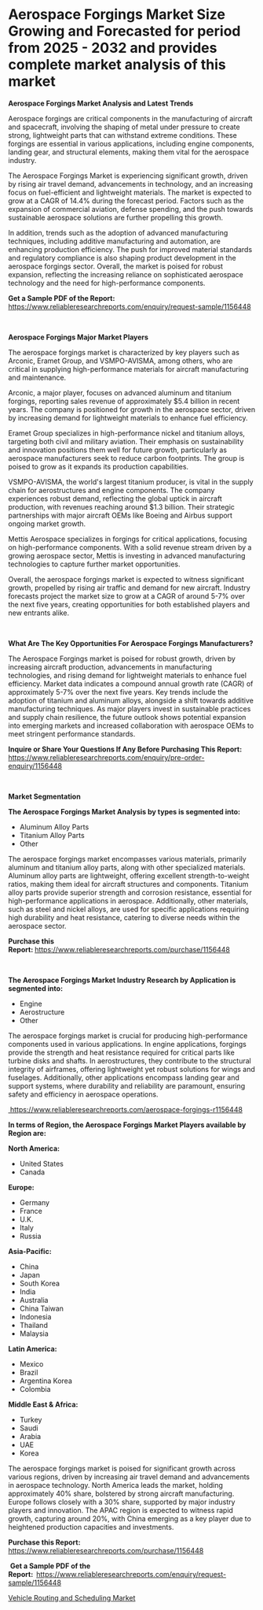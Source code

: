<p><h1>Aerospace Forgings Market Size Growing and Forecasted for period from 2025 - 2032 and provides complete market analysis of this market</h1></p><p><strong>Aerospace Forgings Market Analysis and Latest Trends</strong></p>
<p><p>Aerospace forgings are critical components in the manufacturing of aircraft and spacecraft, involving the shaping of metal under pressure to create strong, lightweight parts that can withstand extreme conditions. These forgings are essential in various applications, including engine components, landing gear, and structural elements, making them vital for the aerospace industry.</p><p>The Aerospace Forgings Market is experiencing significant growth, driven by rising air travel demand, advancements in technology, and an increasing focus on fuel-efficient and lightweight materials. The market is expected to grow at a CAGR of 14.4% during the forecast period. Factors such as the expansion of commercial aviation, defense spending, and the push towards sustainable aerospace solutions are further propelling this growth. </p><p>In addition, trends such as the adoption of advanced manufacturing techniques, including additive manufacturing and automation, are enhancing production efficiency. The push for improved material standards and regulatory compliance is also shaping product development in the aerospace forgings sector. Overall, the market is poised for robust expansion, reflecting the increasing reliance on sophisticated aerospace technology and the need for high-performance components.</p></p>
<p><strong>Get a Sample PDF of the Report:&nbsp;</strong> <a href="https://www.reliableresearchreports.com/enquiry/request-sample/1156448?utm_campaign=2111&utm_medium=2&utm_source=Github&utm_content=ia&utm_term=30032025&utm_id=aerospace-forgings">https://www.reliableresearchreports.com/enquiry/request-sample/1156448</a></p>
<p>&nbsp;</p>
<p><strong>Aerospace Forgings Major Market Players</strong></p>
<p><p>The aerospace forgings market is characterized by key players such as Arconic, Eramet Group, and VSMPO-AVISMA, among others, who are critical in supplying high-performance materials for aircraft manufacturing and maintenance. </p><p>Arconic, a major player, focuses on advanced aluminum and titanium forgings, reporting sales revenue of approximately $5.4 billion in recent years. The company is positioned for growth in the aerospace sector, driven by increasing demand for lightweight materials to enhance fuel efficiency.</p><p>Eramet Group specializes in high-performance nickel and titanium alloys, targeting both civil and military aviation. Their emphasis on sustainability and innovation positions them well for future growth, particularly as aerospace manufacturers seek to reduce carbon footprints. The group is poised to grow as it expands its production capabilities.</p><p>VSMPO-AVISMA, the world's largest titanium producer, is vital in the supply chain for aerostructures and engine components. The company experiences robust demand, reflecting the global uptick in aircraft production, with revenues reaching around $1.3 billion. Their strategic partnerships with major aircraft OEMs like Boeing and Airbus support ongoing market growth.</p><p>Mettis Aerospace specializes in forgings for critical applications, focusing on high-performance components. With a solid revenue stream driven by a growing aerospace sector, Mettis is investing in advanced manufacturing technologies to capture further market opportunities.</p><p>Overall, the aerospace forgings market is expected to witness significant growth, propelled by rising air traffic and demand for new aircraft. Industry forecasts project the market size to grow at a CAGR of around 5-7% over the next five years, creating opportunities for both established players and new entrants alike.</p></p>
<p>&nbsp;</p>
<p><strong>What Are The Key Opportunities For Aerospace Forgings Manufacturers?</strong></p>
<p><p>The Aerospace Forgings market is poised for robust growth, driven by increasing aircraft production, advancements in manufacturing technologies, and rising demand for lightweight materials to enhance fuel efficiency. Market data indicates a compound annual growth rate (CAGR) of approximately 5-7% over the next five years. Key trends include the adoption of titanium and aluminum alloys, alongside a shift towards additive manufacturing techniques. As major players invest in sustainable practices and supply chain resilience, the future outlook shows potential expansion into emerging markets and increased collaboration with aerospace OEMs to meet stringent performance standards.</p></p>
<p><strong>Inquire or Share Your Questions If Any Before Purchasing This Report:</strong> <a href="https://www.reliableresearchreports.com/enquiry/pre-order-enquiry/1156448?utm_campaign=2111&utm_medium=2&utm_source=Github&utm_content=ia&utm_term=30032025&utm_id=aerospace-forgings">https://www.reliableresearchreports.com/enquiry/pre-order-enquiry/1156448</a></p>
<p>&nbsp;</p>
<p><strong>Market Segmentation</strong></p>
<p><strong>The Aerospace Forgings Market Analysis by types is segmented into:</strong></p>
<p><ul><li>Aluminum Alloy Parts</li><li>Titanium Alloy Parts</li><li>Other</li></ul></p>
<p><p>The aerospace forgings market encompasses various materials, primarily aluminum and titanium alloy parts, along with other specialized materials. Aluminum alloy parts are lightweight, offering excellent strength-to-weight ratios, making them ideal for aircraft structures and components. Titanium alloy parts provide superior strength and corrosion resistance, essential for high-performance applications in aerospace. Additionally, other materials, such as steel and nickel alloys, are used for specific applications requiring high durability and heat resistance, catering to diverse needs within the aerospace sector.</p></p>
<p><strong>Purchase this Report:&nbsp;</strong><a href="https://www.reliableresearchreports.com/purchase/1156448?utm_campaign=2111&utm_medium=2&utm_source=Github&utm_content=ia&utm_term=30032025&utm_id=aerospace-forgings">https://www.reliableresearchreports.com/purchase/1156448</a></p>
<p>&nbsp;</p>
<p><strong>The Aerospace Forgings Market Industry Research by Application is segmented into:</strong></p>
<p><ul><li>Engine</li><li>Aerostructure</li><li>Other</li></ul></p>
<p><p>The aerospace forgings market is crucial for producing high-performance components used in various applications. In engine applications, forgings provide the strength and heat resistance required for critical parts like turbine disks and shafts. In aerostructures, they contribute to the structural integrity of airframes, offering lightweight yet robust solutions for wings and fuselages. Additionally, other applications encompass landing gear and support systems, where durability and reliability are paramount, ensuring safety and efficiency in aerospace operations.</p></p>
<p><a href="https://www.reliableresearchreports.com/aerospace-forgings-r1156448?utm_campaign=2111&utm_medium=2&utm_source=Github&utm_content=ia&utm_term=30032025&utm_id=aerospace-forgings">&nbsp;https://www.reliableresearchreports.com/aerospace-forgings-r1156448</a></p>
<p><strong>In terms of Region, the Aerospace Forgings Market Players available by Region are:</strong></p>
<p>
    <p> <strong> North America: </strong>
        <ul>
            <li>United States</li>
            <li>Canada</li>
        </ul>
        </p> 
    <p> <strong> Europe: </strong>
        <ul>
            <li>Germany</li>
            <li>France</li>
            <li>U.K.</li>
            <li>Italy</li>
            <li>Russia</li>
        </ul>
        </p> 
    <p> <strong> Asia-Pacific: </strong>
        <ul>
            <li>China</li>
            <li>Japan</li>
            <li>South Korea</li>
            <li>India</li>
            <li>Australia</li>
            <li>China Taiwan</li>
            <li>Indonesia</li>
            <li>Thailand</li>
            <li>Malaysia</li>
        </ul>
        </p> 
    <p> <strong> Latin America: </strong>
        <ul>
            <li>Mexico</li>
            <li>Brazil</li>
            <li>Argentina Korea</li>
            <li>Colombia</li>
        </ul>
        </p> 
    <p> <strong> Middle East & Africa: </strong>
        <ul>
            <li>Turkey</li>
            <li>Saudi</li>
            <li>Arabia</li>
            <li>UAE</li>
            <li>Korea</li>
        </ul>
    </p>
    </p>
<p><p>The aerospace forgings market is poised for significant growth across various regions, driven by increasing air travel demand and advancements in aerospace technology. North America leads the market, holding approximately 40% share, bolstered by strong aircraft manufacturing. Europe follows closely with a 30% share, supported by major industry players and innovation. The APAC region is expected to witness rapid growth, capturing around 20%, with China emerging as a key player due to heightened production capacities and investments.</p></p>
<p><strong>Purchase this Report: </strong><a href="https://www.reliableresearchreports.com/purchase/1156448?utm_campaign=2111&utm_medium=2&utm_source=Github&utm_content=ia&utm_term=30032025&utm_id=aerospace-forgings">https://www.reliableresearchreports.com/purchase/1156448</a></p>
<p>&nbsp;<strong>Get a Sample PDF of the Report:&nbsp;&nbsp;</strong><a href="https://www.reliableresearchreports.com/enquiry/request-sample/1156448?utm_campaign=2111&utm_medium=2&utm_source=Github&utm_content=ia&utm_term=30032025&utm_id=aerospace-forgings">https://www.reliableresearchreports.com/enquiry/request-sample/1156448</a></p>
<p><strong></strong></p>
<p><p><a href="https://github.com/mookiesville/Market-Research-Report-List-1/blob/main/vehicle-routing-and-scheduling-market.md?utm_campaign=2111&utm_medium=2&utm_source=Github&utm_content=ia&utm_term=30032025&utm_id=aerospace-forgings">Vehicle Routing and Scheduling Market</a></p></p>